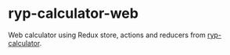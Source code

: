# ryp-calculator-web

Web calculator using Redux store, actions and reducers from [ryp-calculator](https://github.com/ivarni/ryp-calculator).
